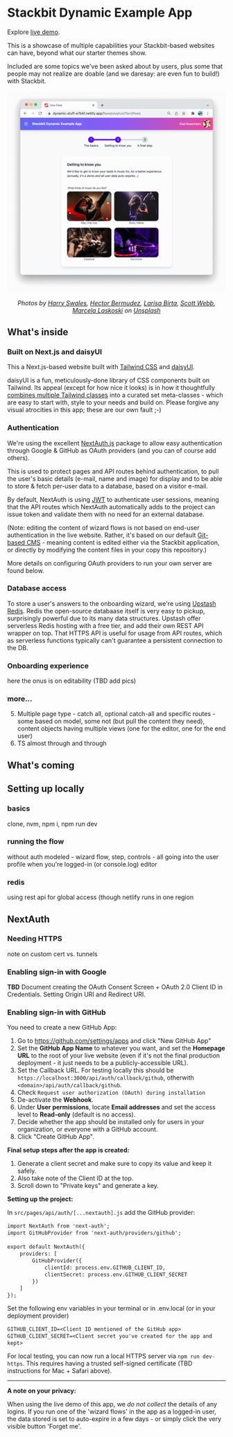 # Stackbit Dynamic Example App

Explore [live demo](https://dynamic-stuff-e7b4f.netlify.app/).

This is a showcase of multiple capabilities your Stackbit-based websites can have, beyond what our starter themes show.

Included are some topics we've been asked about by users, plus some that people may not realize are doable (and we daresay: are even fun to build!) with Stackbit.

![Screenshot of a flow in the app](/docs/demo-flow.png)

<p align="center">
    <i>
        Photos by <a href="https://unsplash.com/@harryswales?utm_source=unsplash&utm_medium=referral&utm_content=creditCopyText">Harry Swales</a>, <a href="https://unsplash.com/@hectorbermudez?utm_source=unsplash&utm_medium=referral&utm_content=creditCopyText">Hector Bermudez</a>, <a href="https://unsplash.com/@larisabirta?utm_source=unsplash&utm_medium=referral&utm_content=creditCopyText">Larisa Birta</a>, <a href="https://unsplash.com/@scottwebb?utm_source=unsplash&utm_medium=referral&utm_content=creditCopyText">Scott Webb</a>, <a href="https://unsplash.com/@marcelalaskoski?utm_source=unsplash&utm_medium=referral&utm_content=creditCopyText">Marcela Laskoski</a> on <a href="https://unsplash.com/?utm_source=unsplash&utm_medium=referral&utm_content=creditCopyText">Unsplash</a>
    </i>
</p>

## What's inside

### Built on Next.js and daisyUI

This a Next.js-based website built with [Tailwind CSS](https://tailwindcss.com/) and [daisyUI](https://daisyui.com/).

daisyUI is a fun, meticulously-done library of CSS components built on Tailwind. Its appeal (except for how nice it looks) is in how it thoughtfully [combines multiple Tailwind classes](https://twitter.com/Saadeghi/status/1443869771704029192) into a curated set meta-classes - which are easy to start with, style to your needs and build on. Please forgive any visual atrocities in this app; these are our own fault ;-)

### Authentication

We're using the excellent [NextAuth.js](https://next-auth.js.org/) package to allow easy authentication through Google & GitHub as OAuth providers (and you can of course add others). 

This is used to protect pages and API routes behind authentication, to pull the user's basic details (e-mail, name and image) for display and to be able to store & fetch per-user data to a database, based on a visitor e-mail.

By default, NextAuth is using [JWT](https://jwt.io/) to authenticate user sessions, meaning that the API routes which NextAuth automatically adds to the project can issue token and validate them with no need for an external database.

(Note: editing the content of wizard flows is not based on end-user authentication in the live website. Rather, it's based on our default [Git-based CMS](https://docs.stackbit.com/conceptual-guides/modeling-storing-content/where-content-lives/) - meaning content is edited either via the Stackbit application, or directly by modifying the content files in your copy this repository.)

More details on configuring OAuth providers to run your own server are found below.

### Database access

To store a user's answers to the onboarding wizard, we're using [Upstash Redis](https://upstash.com/). Redis the open-source databaase itself is very easy to pickup, surprisingly powerful due to its many data structures. Upstash offer serverless Redis hosting with a free tier, and add their own REST API wrapper on top. That HTTPS API is useful for usage from API routes, which as serverless functions typically can't guarantee a persistent connection to the DB.

### Onboarding experience

here the onus is on editability (TBD add pics)

### more...
5. Multiple page type - catch all, optional catch-all and specific routes - some based on model, some not (but pull the content they need), content objects having multiple views (one for the editor, one for the end user)
6. TS almost through and through

## What's coming

## Setting up locally

### basics

clone, nvm, npm i, npm run dev

### running the flow
without auth
modeled - wizard flow, step, controls - all going into the user profile when you're logged-in
(or console.log)
editor

### redis

using rest api for global access (though netlify runs in one region

## NextAuth

### Needing HTTPS
note on custom cert vs. tunnels

### Enabling sign-in with Google

**TBD** Document creating the OAuth Consent Screen + OAuth 2.0 Client ID in Credentials.
Setting Origin URI and Redirect URI.

### Enabling sign-in with GitHub

You need to create a new GitHub App:

1. Go to https://github.com/settings/apps and click "New GitHub App"
1. Set the **GitHub App Name** to whatever you want, and set the **Homepage URL** to the root of your live website (even if it's not the final production deployment - it just needs to be a publicly-accessible URL).
1. Set the Callback URL. For testing locally this should be `https://localhost:3000/api/auth/callback/github`, otherwith `<domain>/api/auth/callback/github`.
1. Check `Request user authorization (OAuth) during installation`
1. De-activate the **Webhook**.
1. Under **User permissions**, locate **Email addresses** and set the access level to **Read-only** (default is no access).
1. Decide whether the app should be installed only for users in your organization, or everyone with a GitHub account.
1. Click "Create GitHub App".

**Final setup steps after the app is created:**

1. Generate a client secret and make sure to copy its value and keep it safely.
1. Also take note of the Client ID at the top.
1. Scroll down to "Private keys" and generate a key.

**Setting up the project:**

In `src/pages/api/auth/[...nextauth].js` add the GitHub provider:

```
import NextAuth from 'next-auth';
import GitHubProvider from 'next-auth/providers/github';

export default NextAuth({
    providers: [
        GitHubProvider({
            clientId: process.env.GITHUB_CLIENT_ID,
            clientSecret: process.env.GITHUB_CLIENT_SECRET
        })
    ]
});
```

Set the following env variables in your terminal or in .env.local (or in your deployment provider)

```
GITHUB_CLIENT_ID=<Client ID mentioned of the GitHub app>
GITHUB_CLIENT_SECRET=<Client secret you've created for the app and kept>
```

For local testing, you can now run a local HTTPS server via `npm run dev-https`.
This requires having a trusted self-signed certificate (TBD instructions for Mac + Safari above).

---
**A note on your privacy:** 

When using the live demo of this app, we _do not collect_ the details of any logins. If you run one of the 'wizard flows' in the app as a logged-in user, the data stored is set to auto-expire in a few days - or simply click the very visible button 'Forget me'.
